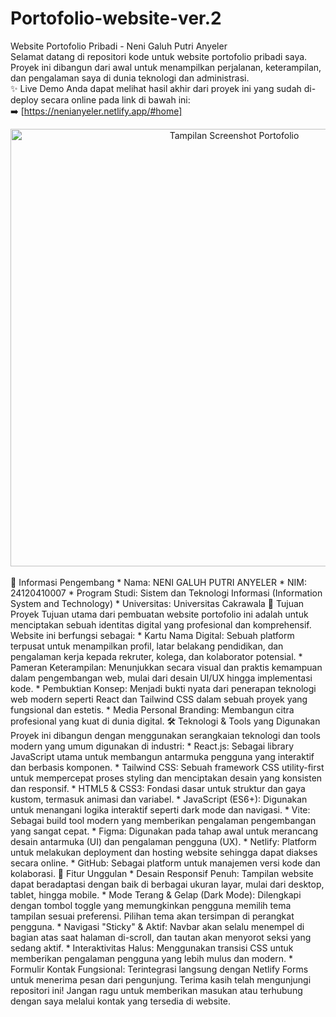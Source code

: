# Portofolio-website-ver.2
Website Portofolio Pribadi - Neni Galuh Putri Anyeler
<br>
Selamat datang di repositori kode untuk website portofolio pribadi saya. Proyek ini dibangun dari awal untuk menampilkan perjalanan, keterampilan, dan pengalaman saya di dunia teknologi dan administrasi.
<br>
✨ Live Demo
Anda dapat melihat hasil akhir dari proyek ini yang sudah di-deploy secara online pada link di bawah ini:
<br>
➡️ [https://nenianyeler.netlify.app/#home]
<br>
<div align="center">
<img src="https://i.imgur.com/8i9YyI2.png" alt="Tampilan Screenshot Portofolio" width="700"/>
</div>
<br>
👤 Informasi Pengembang
 * Nama: NENI GALUH PUTRI ANYELER
 * NIM: 24120410007
 * Program Studi: Sistem dan Teknologi Informasi (Information System and Technology)
 * Universitas: Universitas Cakrawala
🎯 Tujuan Proyek
Tujuan utama dari pembuatan website portofolio ini adalah untuk menciptakan sebuah identitas digital yang profesional dan komprehensif. Website ini berfungsi sebagai:
 * Kartu Nama Digital: Sebuah platform terpusat untuk menampilkan profil, latar belakang pendidikan, dan pengalaman kerja kepada rekruter, kolega, dan kolaborator potensial.
 * Pameran Keterampilan: Menunjukkan secara visual dan praktis kemampuan dalam pengembangan web, mulai dari desain UI/UX hingga implementasi kode.
 * Pembuktian Konsep: Menjadi bukti nyata dari penerapan teknologi web modern seperti React dan Tailwind CSS dalam sebuah proyek yang fungsional dan estetis.
 * Media Personal Branding: Membangun citra profesional yang kuat di dunia digital.
🛠️ Teknologi & Tools yang Digunakan
Proyek ini dibangun dengan menggunakan serangkaian teknologi dan tools modern yang umum digunakan di industri:
 * React.js: Sebagai library JavaScript utama untuk membangun antarmuka pengguna yang interaktif dan berbasis komponen.
 * Tailwind CSS: Sebuah framework CSS utility-first untuk mempercepat proses styling dan menciptakan desain yang konsisten dan responsif.
 * HTML5 & CSS3: Fondasi dasar untuk struktur dan gaya kustom, termasuk animasi dan variabel.
 * JavaScript (ES6+): Digunakan untuk menangani logika interaktif seperti dark mode dan navigasi.
 * Vite: Sebagai build tool modern yang memberikan pengalaman pengembangan yang sangat cepat.
 * Figma: Digunakan pada tahap awal untuk merancang desain antarmuka (UI) dan pengalaman pengguna (UX).
 * Netlify: Platform untuk melakukan deployment dan hosting website sehingga dapat diakses secara online.
 * GitHub: Sebagai platform untuk manajemen versi kode dan kolaborasi.
🚀 Fitur Unggulan
 * Desain Responsif Penuh: Tampilan website dapat beradaptasi dengan baik di berbagai ukuran layar, mulai dari desktop, tablet, hingga mobile.
 * Mode Terang & Gelap (Dark Mode): Dilengkapi dengan tombol toggle yang memungkinkan pengguna memilih tema tampilan sesuai preferensi. Pilihan tema akan tersimpan di perangkat pengguna.
 * Navigasi "Sticky" & Aktif: Navbar akan selalu menempel di bagian atas saat halaman di-scroll, dan tautan akan menyorot seksi yang sedang aktif.
 * Interaktivitas Halus: Menggunakan transisi CSS untuk memberikan pengalaman pengguna yang lebih mulus dan modern.
 * Formulir Kontak Fungsional: Terintegrasi langsung dengan Netlify Forms untuk menerima pesan dari pengunjung.
Terima kasih telah mengunjungi repositori ini! Jangan ragu untuk memberikan masukan atau terhubung dengan saya melalui kontak yang tersedia di website.
